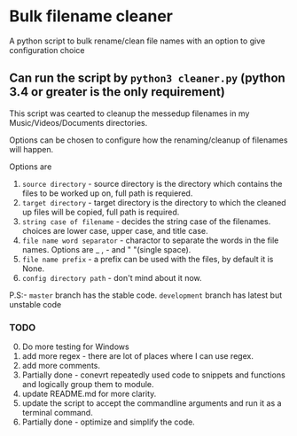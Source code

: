 # Bulk filename cleaner
A python script to bulk rename/clean file names with an option to give configuration choice

## Can run the script by `python3 cleaner.py` (python 3.4 or greater is the only requirement)

This script was cearted to cleanup the messedup filenames in my Music/Videos/Documents directories.

Options can be chosen to configure how the renaming/cleanup of filenames will happen.

Options are

1) `source directory` - source directory is the directory which contains the files to be worked up on, full path is requiered.
2) `target directory` - target directory is the directory to which the cleaned up files will be copied, full path is required.
3) `string case of filename` - decides the string case of the filenames. choices are lower case, upper case, and title case.
4) `file name word separator` - charactor to separate the words in the file names. Options are _ , - and " "(single space).
5) `file name prefix` - a prefix can be used with the files, by default it is None.
6) `config directory path` - don't mind about it now.

P.S:- `master` branch has the stable code. `development` branch has latest but unstable code

### TODO
0) Do more testing for Windows
1) add more regex - there are lot of places where I can use regex.
2) add more comments.
3) Partially done - conevrt repeatedly used code to snippets and functions and logically group them to module.
4) update README.md for more clarity.
5) update the script to accept the commandline arguments and run it as a terminal command.
6) Partially done - optimize and simplify the code.
